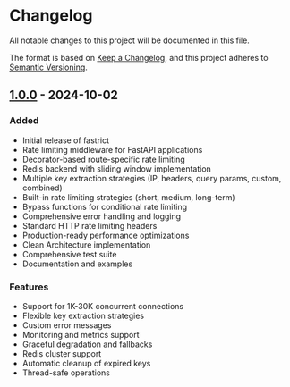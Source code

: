 # Changelog

All notable changes to this project will be documented in this file.

The format is based on [Keep a Changelog](https://keepachangelog.com/en/1.0.0/),
and this project adheres to [Semantic Versioning](https://semver.org/spec/v2.0.0.html).

## [1.0.0] - 2024-10-02

### Added
- Initial release of fastrict
- Rate limiting middleware for FastAPI applications
- Decorator-based route-specific rate limiting
- Redis backend with sliding window implementation
- Multiple key extraction strategies (IP, headers, query params, custom, combined)
- Built-in rate limiting strategies (short, medium, long-term)
- Bypass functions for conditional rate limiting
- Comprehensive error handling and logging
- Standard HTTP rate limiting headers
- Production-ready performance optimizations
- Clean Architecture implementation
- Comprehensive test suite
- Documentation and examples

### Features
- Support for 1K-30K concurrent connections
- Flexible key extraction strategies
- Custom error messages
- Monitoring and metrics support
- Graceful degradation and fallbacks
- Redis cluster support
- Automatic cleanup of expired keys
- Thread-safe operations

[1.0.0]: https://github.com/msameim181/fastrict/releases/tag/v1.0.0
